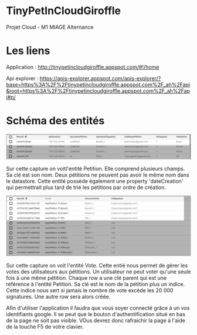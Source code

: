 # TinyPetInCloudGiroffle
Projet Cloud - M1 MIAGE Alternance

# Les liens

Application : http://tinypetincloudgiroffle.appspot.com/#!/home


Api explorer : https://apis-explorer.appspot.com/apis-explorer/?base=https%3A%2F%2Ftinypetincloudgiroffle.appspot.com%2F_ah%2Fapi&root=https%3A%2F%2Ftinypetincloudgiroffle.appspot.com%2F_ah%2Fapi#p/

# Schéma des entités

![image of petition](/images/entitePetititon.png)

Sur cette capture on voitl'entité Petition.
Elle comprend plusieurs champs. Sa clé est son nom. Deux pétitions ne peuvent pas avoir le même nom dans le datastore.
Cette entité possède également une property 'dateCreation' qui permettrait plus tard de trié les pétitions par ordre de création.

![image of vote](/images/EntiteVote.png)

Sur cette capture on voit l'entité Vote. Cette entié nous permet de gérer les votes des utilisateurs aux pétitions. Un utilisateur ne peut voter qu'une seule fois à une même pétition.
Chaque row a une clé parent qui est une référence à l'entité Petition. Sa clé est le nom de la pétition plus un indice. Cette indice nous sert si jamais le nombre de vote excède les 20 000 signatures. Une autre row sera alors créée.


Afin d'utiliser l'application il faudra que vous soyer connecté grâce à un vos identifiants google. 
Il se peut que le bouton d'authentification situé en bas de la page ne soit pas visible. VOus devrez donc rafraichir la page à l'aide de la touche F5 de votre clavier.
